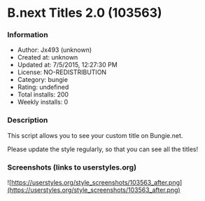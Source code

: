 # B.next Titles 2.0 (103563)

### Information
- Author: Jx493 (unknown)
- Created at: unknown
- Updated at: 7/5/2015, 12:27:30 PM
- License: NO-REDISTRIBUTION
- Category: bungie
- Rating: undefined
- Total installs: 200
- Weekly installs: 0


### Description
This script allows you to see your custom title on Bungie.net.

Please update the style regularly, so that you can see all the titles!


### Screenshots (links to userstyles.org)
![https://userstyles.org/style_screenshots/103563_after.png](https://userstyles.org/style_screenshots/103563_after.png)


